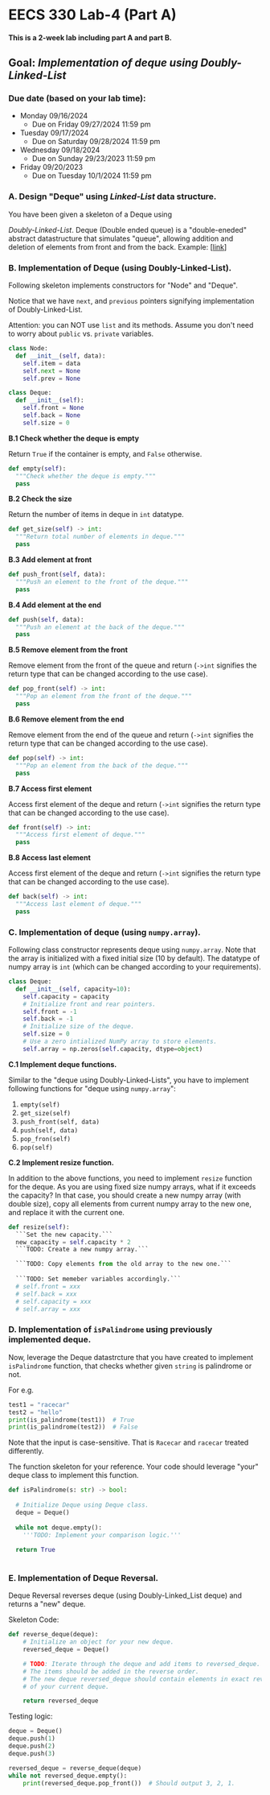 
# EECS 330 Lab-4 (Part A)
#### This is a 2-week lab including part A and part B.

## Goal: _Implementation of deque using Doubly-Linked-List_

### Due date (based on your lab time):
- Monday 09/16/2024
  - Due on Friday 09/27/2024 11:59 pm
- Tuesday 09/17/2024
  - Due on Saturday 09/28/2024 11:59 pm
- Wednesday 09/18/2024
  - Due on Sunday 29/23/2023 11:59 pm
- Friday 09/20/2023
  - Due on Tuesday 10/1/2024 11:59 pm

### A. Design "Deque" using *Linked-List* data structure.

You have been given a skeleton of a Deque using 

*Doubly-Linked-List*. Deque (Double ended queue) is a 
"double-eneded" abstract datastructure that simulates "queue", allowing addition and deletion of
elements from front and from the back. Example: [[link](https://runestone.academy/ns/books/published/pythonds/BasicDS/WhatIsaDeque.html)]

<!---
**Complexity Analsysis:**
1. Addition and Removal from the beginning and from the end. `O(1)`.
2. Peek front and back. `O(1)`.
3. Check if empty and the size. `O(1)`
4. Random access (search). `O(N)`

Thus, linear double-ended queue is efficient for addition, removal, peek and to check size.
-->

### B. Implementation of Deque (using Doubly-Linked-List).

Following skeleton implements constructors for "Node" and "Deque".

Notice that we have `next`, and `previous` pointers signifying implementation of Doubly-Linked-List.

Attention: you can NOT use `list` and its methods. Assume you don't need to worry about `public` vs. `private` variables.

```Python
class Node:
  def __init__(self, data):
    self.item = data
    self.next = None
    self.prev = None

class Deque:
  def __init__(self):
    self.front = None
    self.back = None
    self.size = 0
```



**B.1 Check whether the deque is empty**

Return `True` if the container is empty, and `False` otherwise.

```Python
def empty(self):
  """Check whether the deque is empty."""
  pass
```

**B.2 Check the size**

Return the number of items in deque in `int` datatype.
```Python
def get_size(self) -> int:
  """Return total number of elements in deque."""
  pass
```

**B.3 Add element at front**

```Python
def push_front(self, data):
  """Push an element to the front of the deque."""
  pass
```
**B.4 Add element at the end**

```Python
def push(self, data):
  """Push an element at the back of the deque."""
  pass
```

**B.5 Remove element from the front**

Remove element from the front of the queue and return (`->int` signifies the return type
that can be changed according to the use case).

```Python
def pop_front(self) -> int:
  """Pop an element from the front of the deque."""
  pass
```

**B.6 Remove element from the end**

Remove element from the end of the queue and return (`->int` signifies the return type
that can be changed according to the use case).

```Python
def pop(self) -> int:
  """Pop an element from the back of the deque."""
  pass
```
**B.7 Access first element**

Access first element of the deque and return (`->int` signifies the return type
that can be changed according to the use case).

```Python
def front(self) -> int:
  """Access first element of deque."""
  pass
```

**B.8 Access last element**

Access first element of the deque and return (`->int` signifies the return type
that can be changed according to the use case).

```Python
def back(self) -> int:
  """Access last element of deque."""
  pass
```

### C. Implementation of deque (using `numpy.array`).

Following class constructor represents deque using `numpy.array`. Note that the array is
initialized with a fixed initial size (10 by default). The datatype of numpy array is `int`
(which can be changed according to your requirements).

```Python
class Deque:
  def __init__(self, capacity=10):
    self.capacity = capacity
    # Initialize front and rear pointers.
    self.front = -1
    self.back = -1
    # Initialize size of the deque.
    self.size = 0
    # Use a zero intialized NumPy array to store elements.
    self.array = np.zeros(self.capacity, dtype=object)
```

**C.1 Implement deque functions.**

Similar to the "deque using Doubly-Linked-Lists", you have to implement following functions
for "deque using `numpy.array`":

1. `empty(self)`
2. `get_size(self)`
3. `push_front(self, data)`
4. `push(self, data)`
5. `pop_fron(self)`
6. `pop(self)`

**C.2 Implement resize function.**

In addition to the above functions, you need to implement `resize` function for the deque.
As you are using fixed size numpy arrays, what if it exceeds the capacity? In that case, 
you should create a new numpy array (with double size), copy all elements from current numpy
array to the new one, and replace it with the current one.

```Python
def resize(self):
  ```Set the new capacity.```
  new_capacity = self.capacity * 2
  ```TODO: Create a new numpy array.```

  ```TODO: Copy elements from the old array to the new one.```
  
  ```TODO: Set memeber variables accordingly.```
  # self.front = xxx
  # self.back = xxx
  # self.capacity = xxx
  # self.array = xxx
```

### D. Implementation of `isPalindrome` using previously implemented deque.

Now, leverage the Deque datastrcture that you have created to implement `isPalindrome` function,
that checks whether given `string` is palindrome or not.

For e.g.

```Python
test1 = "racecar"
test2 = "hello"
print(is_palindrome(test1))  # True
print(is_palindrome(test2))  # False
```

Note that the input is case-sensitive. That is `Racecar` and `racecar` treated differently.

The function skeleton for your reference. Your code should leverage "your" deque class to implement
this function.

```Python
def isPalindrome(s: str) -> bool:
  
  # Initialize Deque using Deque class.
  deque = Deque()
  
  while not deque.empty():
    '''TODO: Implement your comparison logic.'''
  
  return True
  
```

### E. Implementation of Deque Reversal.

Deque Reversal reverses deque (using Doubly-Linked_List deque) and returns a "new" deque.

Skeleton Code:

```Python
def reverse_deque(deque):
    # Initialize an object for your new deque.
    reversed_deque = Deque()

    # TODO: Iterate through the deque and add items to reversed_deque.
    # The items should be added in the reverse order.
    # The new deque reversed_deque should contain elements in exact reverse
    # of your current deque.

    return reversed_deque
```

Testing logic:

```Python
deque = Deque()
deque.push(1)
deque.push(2)
deque.push(3)

reversed_deque = reverse_deque(deque)
while not reversed_deque.empty():
    print(reversed_deque.pop_front())  # Should output 3, 2, 1.
```
